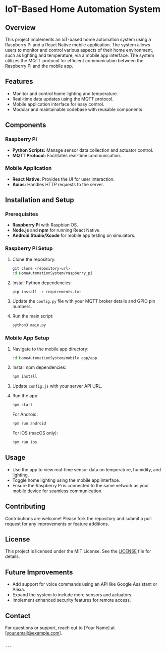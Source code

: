 # IoT-Based Home Automation System

## Overview

This project implements an IoT-based home automation system using a Raspberry Pi and a React Native mobile application. The system allows users to monitor and control various aspects of their home environment, such as lighting and temperature, via a mobile app interface. The system utilizes the MQTT protocol for efficient communication between the Raspberry Pi and the mobile app.

## Features

- Monitor and control home lighting and temperature.
- Real-time data updates using the MQTT protocol.
- Mobile application interface for easy control.
- Modular and maintainable codebase with reusable components.



## Components

### Raspberry Pi

- **Python Scripts:** Manage sensor data collection and actuator control.
- **MQTT Protocol:** Facilitates real-time communication.

### Mobile Application

- **React Native:** Provides the UI for user interaction.
- **Axios:** Handles HTTP requests to the server.

## Installation and Setup

### Prerequisites

- **Raspberry Pi** with Raspbian OS.
- **Node.js** and **npm** for running React Native.
- **Android Studio/Xcode** for mobile app testing on simulators.

### Raspberry Pi Setup

1. Clone the repository:

   ```bash
   git clone <repository-url>
   cd HomeAutomationSystem/raspberry_pi
   ```

2. Install Python dependencies:

   ```bash
   pip install -r requirements.txt
   ```

3. Update the `config.py` file with your MQTT broker details and GPIO pin numbers.

4. Run the main script:

   ```bash
   python3 main.py
   ```

### Mobile App Setup

1. Navigate to the mobile app directory:

   ```bash
   cd HomeAutomationSystem/mobile_app/app
   ```

2. Install npm dependencies:

   ```bash
   npm install
   ```

3. Update `config.js` with your server API URL.

4. Run the app:

   ```bash
   npm start
   ```

   For Android:

   ```bash
   npm run android
   ```

   For iOS (macOS only):

   ```bash
   npm run ios
   ```

## Usage

- Use the app to view real-time sensor data on temperature, humidity, and lighting.
- Toggle home lighting using the mobile app interface.
- Ensure the Raspberry Pi is connected to the same network as your mobile device for seamless communication.

## Contributing

Contributions are welcome! Please fork the repository and submit a pull request for any improvements or feature additions.

## License

This project is licensed under the MIT License. See the [LICENSE](LICENSE) file for details.

## Future Improvements

- Add support for voice commands using an API like Google Assistant or Alexa.
- Expand the system to include more sensors and actuators.
- Implement enhanced security features for remote access.

## Contact

For questions or support, reach out to [Your Name] at [your.email@example.com].

```

---
